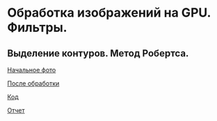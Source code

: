 # Обработка изображений на GPU. Фильтры.

## Выделение контуров. Метод Робертса.

[Начальное фото](https://github.com/Ivan-Batyanovsky/PGP/blob/main/Lab2/png-transparent-lovely-smile-lovely-smile-thumbs-up-thumbnail.png)

[После обработки](https://github.com/Ivan-Batyanovsky/PGP/blob/main/Lab2/plz.png)

[Код](https://github.com/Ivan-Batyanovsky/PGP/blob/main/Lab2/main.cu)

[Отчет](https://github.com/Ivan-Batyanovsky/PGP/blob/main/Lab1/report.pdf)

